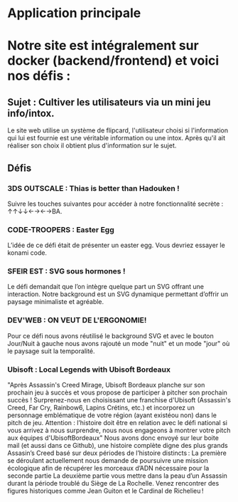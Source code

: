 # Application principale

# Notre site est intégralement sur docker (backend/frontend) et voici nos défis :

## Sujet : Cultiver les utilisateurs via un mini jeu info/intox.

Le site web utilise un système de flipcard, l'utilisateur choisi si l'information qui lui est fournie est une véritable information ou une intox. Après qu'il ait réaliser son choix il obtient plus d'information sur le sujet.

## Défis

### 3DS OUTSCALE : Thias is better than Hadouken !

Suivre les touches suivantes pour accéder à notre fonctionnalité secrète : ↑↑↓↓←→←→BA.

### CODE-TROOPERS : Easter Egg

L’idée de ce défi était de présenter un easter egg. Vous devriez essayer le konami code.

### SFEIR EST : SVG sous hormones !

Le défi demandait que l’on intègre quelque part un SVG offrant une interaction.
Notre background est un SVG dynamique permettant d’offrir un paysage minimaliste et agréable.

### DEV'WEB : ON VEUT DE L'ERGONOMIE!

Pour ce défi nous avons réutilisé le background SVG et avec le bouton Jour/Nuit à gauche nous avons rajouté un mode "nuit" et un mode "jour" où le paysage suit la temporalité.

### Ubisoft : Local Legends with Ubisoft Bordeaux

"Après Assassin's Creed Mirage, Ubisoft Bordeaux planche sur son prochain jeu à succès et vous propose de participer à pitcher son prochain succès ! Surprenez-nous en choisissant une franchise d'Ubisoft (Assassin's Creed, Far Cry, Rainbow6, Lapins Crétins, etc.) et incorporez un personnage emblématique de votre région (ayant existéou non) dans le pitch de jeu. Attention : l’histoire doit être en relation avec le défi national si vous arrivez à nous surprendre, nous nous engageons à montrer votre pitch aux équipes d'UbisoftBordeaux"
Nous avons donc envoyé sur leur boite mail (et aussi dans ce Github), une histoire complète digne des plus grands Assasin’s Creed basé sur deux périodes de l’histoire distincts :
La première se déroulant actuellement nous demande de poursuivre une mission écologique afin de récupérer les morceaux d’ADN nécessaire pour la seconde partie
La deuxième partie vous mettre dans la peau d’un Assassin durant la période troublé du Siège de La Rochelle. Venez rencontrer des figures historiques comme Jean Guiton et le Cardinal de Richelieu !
